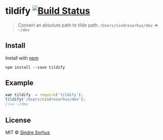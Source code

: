 # tildify [![Build Status](https://travis-ci.org/sindresorhus/tildify.png?branch=master)](http://travis-ci.org/sindresorhus/tildify)

> Convert an absolute path to tilde path: `/Users/sindresorhus/dev` => `~/dev`


## Install

Install with [npm](https://npmjs.org/package/tildify)

```
npm install --save tildify
```


## Example

```js
var tildify  = require('tildify');
tildify('/Users/sindresorhus/dev');
//=> ~/dev
```


## License

MIT © [Sindre Sorhus](http://sindresorhus.com)
